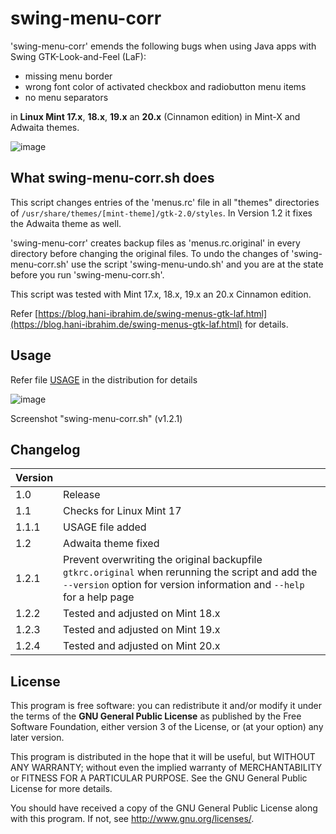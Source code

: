 # swing-menu-corr

'swing-menu-corr' emends the following bugs when using Java
apps with Swing GTK-Look-and-Feel (LaF):

- missing menu border
- wrong font color of activated checkbox and radiobutton menu items
- no menu separators

in **Linux Mint 17.x**, **18.x**, **19.x** an **20.x** (Cinnamon edition) in Mint-X and Adwaita themes. 

![image](http://blog.hani-ibrahim.de/wp-content/uploads/menutest_ani.gif)

## What swing-menu-corr.sh does

This script changes entries of the 'menus.rc' file in all "themes"
directories of `/usr/share/themes/[mint-theme]/gtk-2.0/styles`. In Version 1.2 it fixes the Adwaita theme as well.

'swing-menu-corr' creates backup files as 'menus.rc.original' in every
directory before changing the original files. To undo the changes of 'swing-menu-corr.sh' use the script 'swing-menu-undo.sh' and you are at the state before you run 'swing-menu-corr.sh'.

This script was tested with Mint 17.x, 18.x, 19.x an 20.x Cinnamon edition.

Refer [https://blog.hani-ibrahim.de/swing-menus-gtk-laf.html](https://blog.hani-ibrahim.de/swing-menus-gtk-laf.html) for details.

## Usage

Refer file [USAGE](https://github.com/haniibrahim/swing-menu-corr/blob/master/USAGE) in the distribution for details

![image](https://blog.hani-ibrahim.de/wp-content/uploads/terminal_swing-menu-corr.png) 

Screenshot "swing-menu-corr.sh" (v1.2.1)

## Changelog

| Version |  |
|-----|---------------------------|
|1.0  | Release                   |
|1.1  | Checks for Linux Mint 17  |
|1.1.1| USAGE file added          |
|1.2  | Adwaita theme fixed       |
|1.2.1| Prevent overwriting the original backupfile `gtkrc.original` when rerunning the script and add the `--version` option for version information and `--help` for a help page|
|1.2.2| Tested and adjusted on Mint 18.x |
|1.2.3| Tested and adjusted on Mint 19.x |
|1.2.4| Tested and adjusted on Mint 20.x |

## License

This program is free software: you can redistribute it and/or modify it under the terms of the **GNU General Public License** as published by the Free Software Foundation, either version 3 of the License, or (at your option) any later version.

This program is distributed in the hope that it will be useful, but WITHOUT ANY WARRANTY; without even the implied warranty of MERCHANTABILITY or FITNESS FOR A PARTICULAR PURPOSE.  See the GNU General Public License for more details.

You should have received a copy of the GNU General Public License along with this program.  If not, see <http://www.gnu.org/licenses/>.
